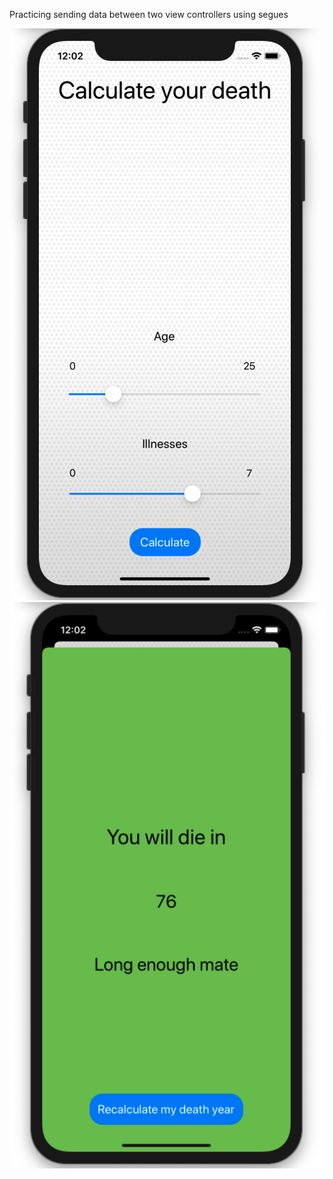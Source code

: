 Practicing sending data between two view controllers using segues


![](CalculateView.png)
![](DetailView.png)
